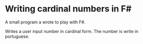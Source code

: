 # Writing cardinal numbers in F#
A small program a wrote to play with F#.

Writes a user input number in cardinal form. The number is write in portuguese.
